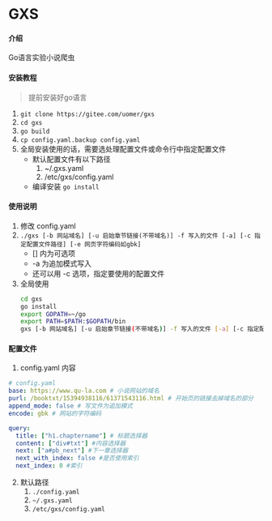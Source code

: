 # GXS

#### 介绍
Go语言实验小说爬虫

#### 安装教程

> 提前安装好go语言

1.  `git clone https://gitee.com/uomer/gxs`
2.  `cd gxs`
3.  `go build`
4.  `cp config.yaml.backup config.yaml`
5.  全局安装使用的话，需要选处理配置文件或命令行中指定配置文件
    * 默认配置文件有以下路径
        1. ~/.gxs.yaml
        2. /etc/gxs/config.yaml
    * 编译安装 `go install`

#### 使用说明

1.  修改 config.yaml
2.  `./gxs [-b 网站域名] [-u 启始章节链接(不带域名)] -f 写入的文件 [-a] [-c 指定配置文件路径] [-e 网页字符编码如gbk]`
    - [] 内为可选项
    - -a 为追加模式写入
    - 还可以用 -c 选项，指定要使用的配置文件
3.  全局使用
    ```sh
    cd gxs
    go install
    export GOPATH=~/go
    export PATH=$PATH:$GOPATH/bin
    gxs [-b 网站域名] [-u 启始章节链接(不带域名)] -f 写入的文件 [-a] [-c 指定配置文件路径] [-e 网页字符编码如gbk]
    ```

#### 配置文件

1. config.yaml 内容

```yaml
# config.yaml
base: https://www.qu-la.com # 小说网站的域名
purl: /booktxt/15394938116/61371543116.html # 开始页的链接去掉域名的部分
append_mode: false # 写文件为追加模式
encode: gbk # 网站的字符编码

query:
  title: ["h1.chaptername"] # 标题选择器
  content: ["div#txt"] #内容选择器
  next: ["a#pb_next"] #下一章选择器
  next_with_index: false #是否使用索引
  next_index: 0 #索引
```

2. 默认路径
    1. `./config.yaml`
    2. `~/.gxs.yaml`
    3. `/etc/gxs/config.yaml`
